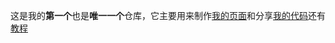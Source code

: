 这是我的**第一个**也是**唯一一个**仓库，它主要用来制作[我的页面](https://zhs141.github.io)和分享[我的代码](https://zhs141.github.io/file)还有[教程](https://zhs141.github.io/Python_Teach)
